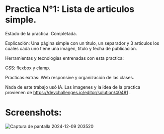 # Practica N°1: Lista de articulos simple.

Estado de la practica: Completada.

Explicación: Una página simple con un titulo, un separador y 3 articulos los cuales cada uno tiene una imagen, titulo y fecha de publicación.

Herramientas y tecnologias entrenadas con esta practica:

CSS: flexbox y clamp.

Practicas extras: Web responsive y organización de las clases.

Nada de este trabajo usó IA. Las imagenes y la idea de la practica provienen de https://devchallenges.io/editor/solution/40481 .

# Screenshots:
![Captura de pantalla 2024-12-09 203520](https://github.com/user-attachments/assets/c31bc0b6-18c1-48b2-b1a9-3c0918c5ed56)
